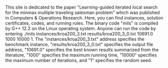 This site is dedicated to the paper "Learning-guided iterated local search for the minmax multiple traveling salesman problem" which was published in Computers & Operations Research. Here, you can find instances, solution certificates, codes, and running rules.
The binary code "mils" is compiled by G++ 12.2 on the Linux operating system. Anyone can run the code by entering ./mils instances/kroa200_3.txt results/kroa200_3_0.txt 10691.0 1000 10000 1. The "instances/kroa200_3.txt" address specifies the benchmark instance, "results/kroa200_3_0.txt" specifies the output file address, "10691.0" specifies the best known results summarized from the literature, "1000" specifies the maximum running time, "10000" specifies the maximum number of iterations, and "1" specifies the random seed.
